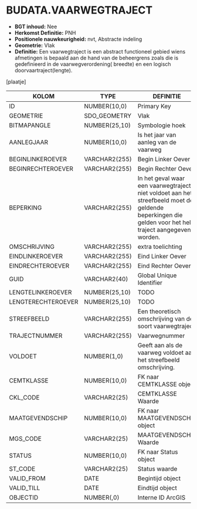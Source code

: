 ﻿# BUDATA.VAARWEGTRAJECT


* __BGT inhoud:__ Nee
* __Herkomst Definitie:__ PNH
* __Positionele nauwkeurigheid:__ nvt, Abstracte indeling
* __Geometrie:__ Vlak
* __Definitie:__
Een vaarwegtraject is een abstract functioneel gebied wiens
afmetingen is bepaald aan de hand van de beheergrens zoals
die is gedefinieerd in de vaarwegverordening( breedte) en een
logisch doorvaartraject(lengte).


[plaatje]


|KOLOM                           	|TYPE          	|DEFINITIE|
|------                          	|----          	|-----    |
|ID                              	|NUMBER(10,0)  	|Primary Key|
|GEOMETRIE                       	|SDO_GEOMETRY  	|Vlak|
|BITMAPANGLE                     	|NUMBER(25,10) 	|Symbologie hoek|
|AANLEGJAAR                      	|NUMBER(10,0)  	|Is het jaar van aanleg van de vaarweg|
|BEGINLINKEROEVER                	|VARCHAR2(255) 	|Begin Linker Oever|
|BEGINRECHTEROEVER               	|VARCHAR2(255) 	|Begin Rechter Oever|
|BEPERKING                       	|VARCHAR2(255) 	|In het geval waar een vaarwegtraject niet voldoet aan het streefbeeld moet de geldende beperkingen die gelden voor het hele traject aangegeven worden.|
|OMSCHRIJVING                    	|VARCHAR2(255) 	|extra toelichting|
|EINDLINKEROEVER                 	|VARCHAR2(255) 	|Eind Linker Oever|
|EINDRECHTEROEVER                	|VARCHAR2(255) 	|Eind Rechter Oever|
|GUID                            	|VARCHAR2(40)  	|Global Unique Identifier|
|LENGTELINKEROEVER               	|NUMBER(25,10) 	|TODO|
|LENGTERECHTEROEVER              	|NUMBER(25,10) 	|TODO|
|STREEFBEELD                     	|VARCHAR2(255) 	|Een theoretisch omschrijving van de soort vaarwegtraject|
|TRAJECTNUMMER                   	|VARCHAR2(255) 	|Vaarwegnummer|
|VOLDOET                         	|NUMBER(1,0)   	|Geeft aan als de vaarweg voldoet aan het streefbeeld omschrijving.|
|CEMTKLASSE                      	|NUMBER(10,0)  	|FK naar CEMTKLASSE object|
|CKL_CODE                        	|VARCHAR2(25)  	|CEMTKLASSE Waarde|
|MAATGEVENDSCHIP                 	|NUMBER(10,0)  	|FK naar MAATGEVENDSCHIP object|
|MGS_CODE                        	|VARCHAR2(25)  	|MAATGEVENDSCHIP Waarde|
|STATUS                          	|NUMBER(10,0)  	|FK naar Status object|
|ST_CODE                         	|VARCHAR2(25)  	|Status waarde|
|VALID_FROM                      	|DATE          	|Begintijd object|
|VALID_TILL                      	|DATE          	|Eindtijd object|
|OBJECTID                        	|NUMBER(,0)    	|Interne ID ArcGIS|


